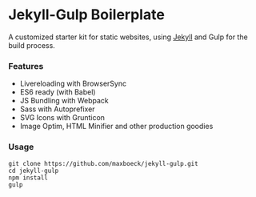 # Jekyll-Gulp Boilerplate

A customized starter kit for static websites, using [Jekyll](https://jekyllrb.com/) and Gulp for the build process.

### Features

* Livereloading with BrowserSync
* ES6 ready (with Babel)
* JS Bundling with Webpack
* Sass with Autoprefixer
* SVG Icons with Grunticon
* Image Optim, HTML Minifier and other production goodies

### Usage

```
git clone https://github.com/maxboeck/jekyll-gulp.git
cd jekyll-gulp
npm install
gulp
```